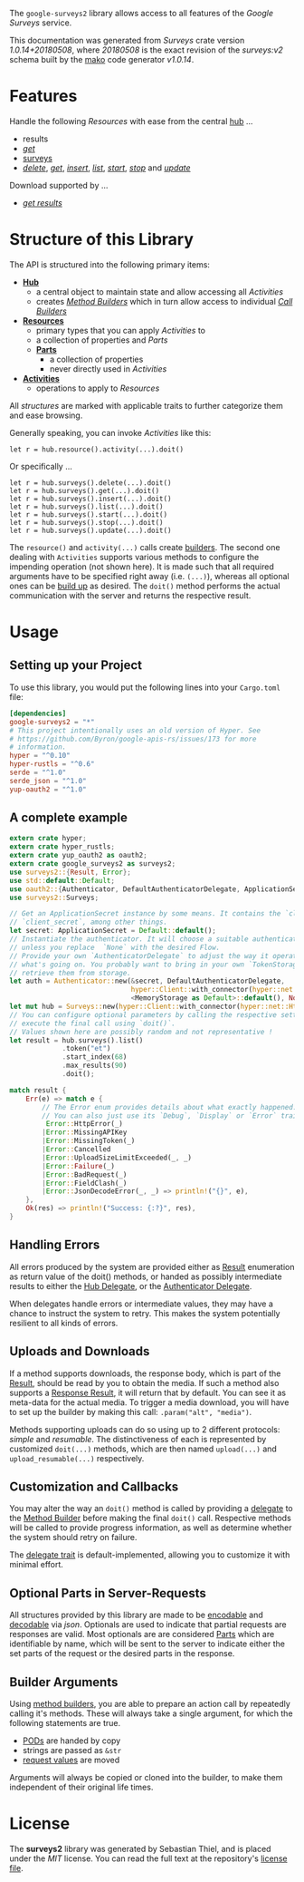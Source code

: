 <!---
DO NOT EDIT !
This file was generated automatically from 'src/mako/api/README.md.mako'
DO NOT EDIT !
-->
The `google-surveys2` library allows access to all features of the *Google Surveys* service.

This documentation was generated from *Surveys* crate version *1.0.14+20180508*, where *20180508* is the exact revision of the *surveys:v2* schema built by the [mako](http://www.makotemplates.org/) code generator *v1.0.14*.
# Features

Handle the following *Resources* with ease from the central [hub](https://docs.rs/google-surveys2/1.0.14+20180508/google_surveys2/Surveys) ... 

* results
 * [*get*](https://docs.rs/google-surveys2/1.0.14+20180508/google_surveys2/api::ResultGetCall)
* [surveys](https://docs.rs/google-surveys2/1.0.14+20180508/google_surveys2/api::Survey)
 * [*delete*](https://docs.rs/google-surveys2/1.0.14+20180508/google_surveys2/api::SurveyDeleteCall), [*get*](https://docs.rs/google-surveys2/1.0.14+20180508/google_surveys2/api::SurveyGetCall), [*insert*](https://docs.rs/google-surveys2/1.0.14+20180508/google_surveys2/api::SurveyInsertCall), [*list*](https://docs.rs/google-surveys2/1.0.14+20180508/google_surveys2/api::SurveyListCall), [*start*](https://docs.rs/google-surveys2/1.0.14+20180508/google_surveys2/api::SurveyStartCall), [*stop*](https://docs.rs/google-surveys2/1.0.14+20180508/google_surveys2/api::SurveyStopCall) and [*update*](https://docs.rs/google-surveys2/1.0.14+20180508/google_surveys2/api::SurveyUpdateCall)


Download supported by ...

* [*get results*](https://docs.rs/google-surveys2/1.0.14+20180508/google_surveys2/api::ResultGetCall)



# Structure of this Library

The API is structured into the following primary items:

* **[Hub](https://docs.rs/google-surveys2/1.0.14+20180508/google_surveys2/Surveys)**
    * a central object to maintain state and allow accessing all *Activities*
    * creates [*Method Builders*](https://docs.rs/google-surveys2/1.0.14+20180508/google_surveys2/client::MethodsBuilder) which in turn
      allow access to individual [*Call Builders*](https://docs.rs/google-surveys2/1.0.14+20180508/google_surveys2/client::CallBuilder)
* **[Resources](https://docs.rs/google-surveys2/1.0.14+20180508/google_surveys2/client::Resource)**
    * primary types that you can apply *Activities* to
    * a collection of properties and *Parts*
    * **[Parts](https://docs.rs/google-surveys2/1.0.14+20180508/google_surveys2/client::Part)**
        * a collection of properties
        * never directly used in *Activities*
* **[Activities](https://docs.rs/google-surveys2/1.0.14+20180508/google_surveys2/client::CallBuilder)**
    * operations to apply to *Resources*

All *structures* are marked with applicable traits to further categorize them and ease browsing.

Generally speaking, you can invoke *Activities* like this:

```Rust,ignore
let r = hub.resource().activity(...).doit()
```

Or specifically ...

```ignore
let r = hub.surveys().delete(...).doit()
let r = hub.surveys().get(...).doit()
let r = hub.surveys().insert(...).doit()
let r = hub.surveys().list(...).doit()
let r = hub.surveys().start(...).doit()
let r = hub.surveys().stop(...).doit()
let r = hub.surveys().update(...).doit()
```

The `resource()` and `activity(...)` calls create [builders][builder-pattern]. The second one dealing with `Activities` 
supports various methods to configure the impending operation (not shown here). It is made such that all required arguments have to be 
specified right away (i.e. `(...)`), whereas all optional ones can be [build up][builder-pattern] as desired.
The `doit()` method performs the actual communication with the server and returns the respective result.

# Usage

## Setting up your Project

To use this library, you would put the following lines into your `Cargo.toml` file:

```toml
[dependencies]
google-surveys2 = "*"
# This project intentionally uses an old version of Hyper. See
# https://github.com/Byron/google-apis-rs/issues/173 for more
# information.
hyper = "^0.10"
hyper-rustls = "^0.6"
serde = "^1.0"
serde_json = "^1.0"
yup-oauth2 = "^1.0"
```

## A complete example

```Rust
extern crate hyper;
extern crate hyper_rustls;
extern crate yup_oauth2 as oauth2;
extern crate google_surveys2 as surveys2;
use surveys2::{Result, Error};
use std::default::Default;
use oauth2::{Authenticator, DefaultAuthenticatorDelegate, ApplicationSecret, MemoryStorage};
use surveys2::Surveys;

// Get an ApplicationSecret instance by some means. It contains the `client_id` and 
// `client_secret`, among other things.
let secret: ApplicationSecret = Default::default();
// Instantiate the authenticator. It will choose a suitable authentication flow for you, 
// unless you replace  `None` with the desired Flow.
// Provide your own `AuthenticatorDelegate` to adjust the way it operates and get feedback about 
// what's going on. You probably want to bring in your own `TokenStorage` to persist tokens and
// retrieve them from storage.
let auth = Authenticator::new(&secret, DefaultAuthenticatorDelegate,
                              hyper::Client::with_connector(hyper::net::HttpsConnector::new(hyper_rustls::TlsClient::new())),
                              <MemoryStorage as Default>::default(), None);
let mut hub = Surveys::new(hyper::Client::with_connector(hyper::net::HttpsConnector::new(hyper_rustls::TlsClient::new())), auth);
// You can configure optional parameters by calling the respective setters at will, and
// execute the final call using `doit()`.
// Values shown here are possibly random and not representative !
let result = hub.surveys().list()
             .token("et")
             .start_index(68)
             .max_results(90)
             .doit();

match result {
    Err(e) => match e {
        // The Error enum provides details about what exactly happened.
        // You can also just use its `Debug`, `Display` or `Error` traits
         Error::HttpError(_)
        |Error::MissingAPIKey
        |Error::MissingToken(_)
        |Error::Cancelled
        |Error::UploadSizeLimitExceeded(_, _)
        |Error::Failure(_)
        |Error::BadRequest(_)
        |Error::FieldClash(_)
        |Error::JsonDecodeError(_, _) => println!("{}", e),
    },
    Ok(res) => println!("Success: {:?}", res),
}

```
## Handling Errors

All errors produced by the system are provided either as [Result](https://docs.rs/google-surveys2/1.0.14+20180508/google_surveys2/client::Result) enumeration as return value of
the doit() methods, or handed as possibly intermediate results to either the 
[Hub Delegate](https://docs.rs/google-surveys2/1.0.14+20180508/google_surveys2/client::Delegate), or the [Authenticator Delegate](https://docs.rs/yup-oauth2/*/yup_oauth2/trait.AuthenticatorDelegate.html).

When delegates handle errors or intermediate values, they may have a chance to instruct the system to retry. This 
makes the system potentially resilient to all kinds of errors.

## Uploads and Downloads
If a method supports downloads, the response body, which is part of the [Result](https://docs.rs/google-surveys2/1.0.14+20180508/google_surveys2/client::Result), should be
read by you to obtain the media.
If such a method also supports a [Response Result](https://docs.rs/google-surveys2/1.0.14+20180508/google_surveys2/client::ResponseResult), it will return that by default.
You can see it as meta-data for the actual media. To trigger a media download, you will have to set up the builder by making
this call: `.param("alt", "media")`.

Methods supporting uploads can do so using up to 2 different protocols: 
*simple* and *resumable*. The distinctiveness of each is represented by customized 
`doit(...)` methods, which are then named `upload(...)` and `upload_resumable(...)` respectively.

## Customization and Callbacks

You may alter the way an `doit()` method is called by providing a [delegate](https://docs.rs/google-surveys2/1.0.14+20180508/google_surveys2/client::Delegate) to the 
[Method Builder](https://docs.rs/google-surveys2/1.0.14+20180508/google_surveys2/client::CallBuilder) before making the final `doit()` call. 
Respective methods will be called to provide progress information, as well as determine whether the system should 
retry on failure.

The [delegate trait](https://docs.rs/google-surveys2/1.0.14+20180508/google_surveys2/client::Delegate) is default-implemented, allowing you to customize it with minimal effort.

## Optional Parts in Server-Requests

All structures provided by this library are made to be [encodable](https://docs.rs/google-surveys2/1.0.14+20180508/google_surveys2/client::RequestValue) and 
[decodable](https://docs.rs/google-surveys2/1.0.14+20180508/google_surveys2/client::ResponseResult) via *json*. Optionals are used to indicate that partial requests are responses 
are valid.
Most optionals are are considered [Parts](https://docs.rs/google-surveys2/1.0.14+20180508/google_surveys2/client::Part) which are identifiable by name, which will be sent to 
the server to indicate either the set parts of the request or the desired parts in the response.

## Builder Arguments

Using [method builders](https://docs.rs/google-surveys2/1.0.14+20180508/google_surveys2/client::CallBuilder), you are able to prepare an action call by repeatedly calling it's methods.
These will always take a single argument, for which the following statements are true.

* [PODs][wiki-pod] are handed by copy
* strings are passed as `&str`
* [request values](https://docs.rs/google-surveys2/1.0.14+20180508/google_surveys2/client::RequestValue) are moved

Arguments will always be copied or cloned into the builder, to make them independent of their original life times.

[wiki-pod]: http://en.wikipedia.org/wiki/Plain_old_data_structure
[builder-pattern]: http://en.wikipedia.org/wiki/Builder_pattern
[google-go-api]: https://github.com/google/google-api-go-client

# License
The **surveys2** library was generated by Sebastian Thiel, and is placed 
under the *MIT* license.
You can read the full text at the repository's [license file][repo-license].

[repo-license]: https://github.com/Byron/google-apis-rsblob/master/LICENSE.md
